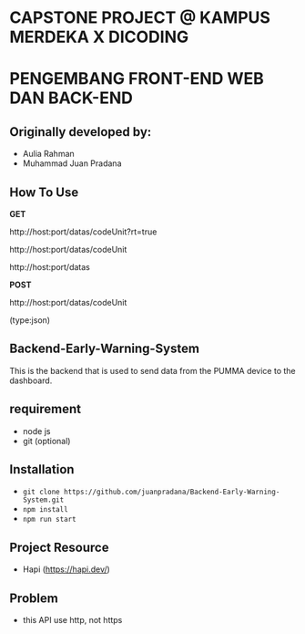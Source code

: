 # CAPSTONE PROJECT @ KAMPUS MERDEKA X DICODING
# PENGEMBANG FRONT-END WEB DAN BACK-END


## Originally developed by:
- Aulia Rahman
- Muhammad Juan Pradana


## How To Use

**GET**

http://host:port/datas/codeUnit?rt=true

http://host:port/datas/codeUnit

http://host:port/datas


**POST**

http://host:port/datas/codeUnit

(type:json)

## Backend-Early-Warning-System
This is the backend that is used to send data from the PUMMA device to the dashboard.

## requirement
- node js
- git (optional)

## Installation
- ```git clone https://github.com/juanpradana/Backend-Early-Warning-System.git```
- ```npm install```
- ```npm run start```

## Project Resource
- Hapi (https://hapi.dev/)

## Problem
- this API use http, not https
